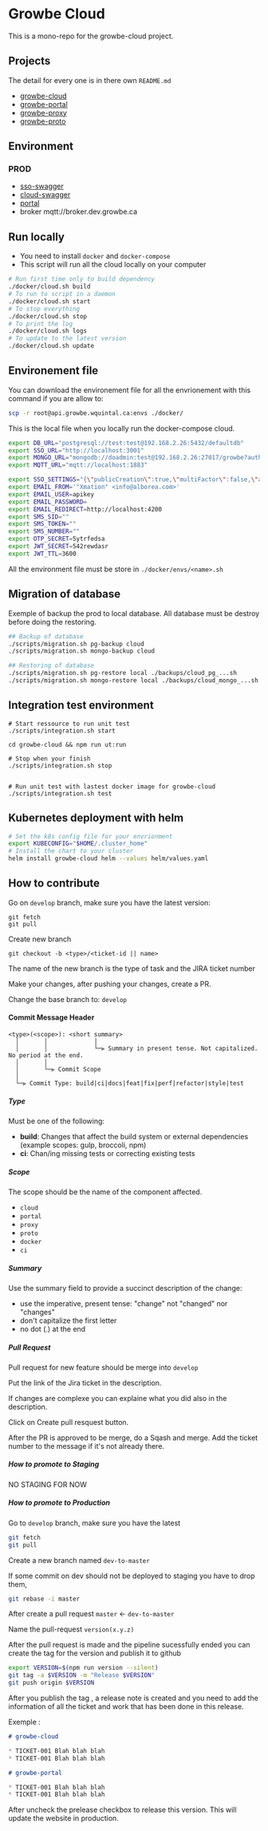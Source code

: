 # Growbe Cloud

This is a mono-repo for the growbe-cloud project.

## Projects

The detail for every one is in there own `README.md`

* [growbe-cloud](growbe-cloud/)
* [growbe-portal](growbe-portal/)
* [growbe-proxy](growbe-proxy/)
* [growbe-proto](proto/)


## Environment

### PROD

* [sso-swagger](https://auth.growbe.wquintal.ca/api/explorer)
* [cloud-swagger](https://api.growbe.wquintal.ca/explorer)
* [portal](https://portal.growbe.wquintal.ca)
* broker mqtt://broker.dev.growbe.ca

## Run locally

* You need to install `docker` and `docker-compose`
* This script will run all the cloud locally on your computer

```bash
# Run first time only to build dependency
./docker/cloud.sh build
# To run to script in a daemon
./docker/cloud.sh start
# To stop everything
./docker/cloud.sh stop
# To print the log
./docker/cloud.sh logs
# To update to the latest version
./docker/cloud.sh update
```


## Environement file

You can download the environement file for all the envrionement
with this command if you are allow to:

```bash
scp -r root@api.growbe.wquintal.ca:envs ./docker/
```

This is the local file when you locally run the docker-compose cloud.

```bash
export DB_URL="postgresql://test:test@192.168.2.26:5432/defaultdb"
export SSO_URL="http://localhost:3001"
export MONGO_URL="mongodb://doadmin:test@192.168.2.26:27017/growbe?authSource=admin"
export MQTT_URL="mqtt://localhost:1883"

export SSO_SETTINGS="{\"publicCreation\":true,\"multiFactor\":false,\"accountValidation\":true, \"defaultRoles\": []}"
export EMAIL_FROM='"Xmation" <info@alborea.com>'
export EMAIL_USER=apikey
export EMAIL_PASSWORD=
export EMAIL_REDIRECT=http://localhost:4200
export SMS_SID=""
export SMS_TOKEN=""
export SMS_NUMBER=""
export OTP_SECRET=5ytrfedsa
export JWT_SECRET=542rewdasr
export JWT_TTL=3600
```

All the environment file must be store in `./docker/envs/<name>.sh`

## Migration of database

Exemple of backup the prod to local database.
All database must be destroy before doing the restoring.

```bash
## Backup of database
./scripts/migration.sh pg-backup cloud
./scripts/migration.sh mongo-backup cloud

## Restoring of database
./scripts/migration.sh pg-restore local ./backups/cloud_pg_...sh
./scripts/migration.sh mongo-restore local ./backups/cloud_mongo_...sh
```

## Integration test environment

```
# Start ressource to run unit test
./scripts/integration.sh start 

cd growbe-cloud && npm run ut:run

# Stop when your finish
./scripts/integration.sh stop


# Run unit test with lastest docker image for growbe-cloud
./scripts/integration.sh test
```


## Kubernetes deployment with helm

```bash
# Set the k8s config file for your envrionment
export KUBECONFIG="$HOME/.cluster_home"
# Install the chart to your cluster
helm install growbe-cloud helm --values helm/values.yaml
```

## How to contribute

Go on `develop` branch, make sure you have the latest version:

```shell
git fetch
git pull
```

Create new branch

```shell
git checkout -b <type>/<ticket-id || name>
```

The name of the new branch is the type of task and the JIRA ticket number

Make your changes, after pushing your changes, create a PR.

Change the base branch to: `develop`

#### Commit Message Header

```
<type>(<scope>): <short summary>
  │       │             │
  │       │             └─⫸ Summary in present tense. Not capitalized. No period at the end.
  │       │
  │       └─⫸ Commit Scope
  │
  └─⫸ Commit Type: build|ci|docs|feat|fix|perf|refactor|style|test
```


##### Type

Must be one of the following:

- **build**: Changes that affect the build system or external dependencies (example scopes: gulp, broccoli, npm)
- **ci**: Chan/ing missing tests or correcting existing tests

##### Scope

The scope should be the name of the component affected.

* `cloud`
* `portal`
* `proxy`
* `proto`
* `docker`
* `ci`

##### Summary

Use the summary field to provide a succinct description of the change:

* use the imperative, present tense: "change" not "changed" nor "changes"
* don't capitalize the first letter
* no dot (.) at the end

##### Pull Request

Pull request for new feature should be merge into `develop`

Put the link of the Jira ticket in the description.

If changes are complexe you can explaine what you did also in the description.

Click on Create pull resquest button.

After the PR is approved to be merge, do a Sqash and merge. Add the ticket number to the message if it's not already there.

##### How to promote to Staging

NO STAGING FOR NOW

##### How to promote to Production

Go to `develop` branch, make sure you have the latest

```bash
git fetch
git pull
```

Create a new branch named `dev-to-master`

If some commit on dev should not be deployed to staging you have to drop them,

```bash
git rebase -i master
```

After create a pull request `master` <- `dev-to-master`

Name the pull-request `version(x.y.z)`

After the pull request is made and the pipeline sucessfully ended
you can create the tag for the version and publish it to github

```bash
export VERSION=$(npm run version --silent)
git tag -a $VERSION -m "Release $VERSION"
git push origin $VERSION
```

After you publish the tag , a release note is created
and you need to add the information of all the ticket
and work that has been done in this release.

Exemple :

```md
# growbe-cloud

* TICKET-001 Blah blah blah
* TICKET-001 Blah blah blah

# growbe-portal

* TICKET-001 Blah blah blah
* TICKET-001 Blah blah blah
```

After uncheck the prelease checkbox to release this version.
This will update the website in production.
